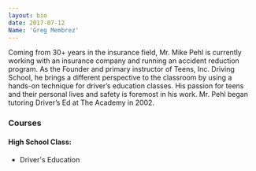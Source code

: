 ```yaml
---
layout: bio
date: 2017-07-12
Name: 'Greg Membrez'
---
```

Coming from 30+ years in the insurance field, Mr. Mike Pehl is currently working with an insurance company and running an accident reduction program. As the Founder and primary instructor of Teens, Inc. Driving School, he brings a different perspective to the classroom by using a hands-on technique for driver’s education classes. His passion for teens and their personal lives and safety is foremost in his work. Mr. Pehl began tutoring Driver’s Ed at The Academy in 2002.

### Courses
#### High School Class:
* Driver's Education
